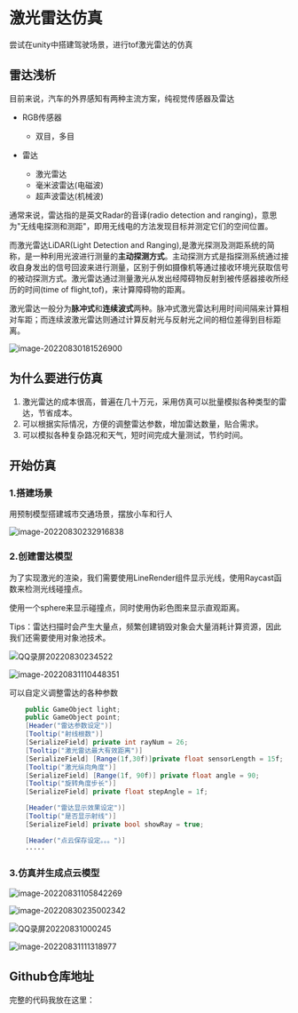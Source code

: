 # 激光雷达仿真

尝试在unity中搭建驾驶场景，进行tof激光雷达的仿真

## 雷达浅析

目前来说，汽车的外界感知有两种主流方案，纯视觉传感器及雷达   

- RGB传感器
  - 双目，多目

- 雷达
  - 激光雷达
  - 毫米波雷达(电磁波)
  - 超声波雷达(机械波)

通常来说，雷达指的是英文Radar的音译(radio detection and ranging)，意思为"无线电探测和测距"，即用无线电的方法发现目标并测定它们的空间位置。

而激光雷达LiDAR(Light Detection and Ranging),是激光探测及测距系统的简称，是一种利用光波进行测量的**主动探测方式**。主动探测方式是指探测系统通过接收自身发出的信号回波来进行测量，区别于例如摄像机等通过接收环境光获取信号的被动探测方式。激光雷达通过测量激光从发出经障碍物反射到被传感器接收所经历的时间(time of flight,tof)，来计算障碍物的距离。

激光雷达一般分为**脉冲式**和**连续波式**两种。脉冲式激光雷达利用时间间隔来计算相对车距；而连续波激光雷达则通过计算反射光与反射光之间的相位差得到目标距离。

![image-20220830181526900](http://cdn.lcx-blog.top/img/image-20220830181526900.png)

## 为什么要进行仿真

1. 激光雷达的成本很高，普遍在几十万元，采用仿真可以批量模拟各种类型的雷达，节省成本。
2. 可以根据实际情况，方便的调整雷达参数，增加雷达数量，贴合需求。
3. 可以模拟各种复杂路况和天气，短时间完成大量测试，节约时间。

## 开始仿真

### 1.搭建场景

用预制模型搭建城市交通场景，摆放小车和行人

![image-20220830232916838](http://cdn.lcx-blog.top/img/image-20220830232916838.png)

### 2.创建雷达模型

为了实现激光的渲染，我们需要使用LineRender组件显示光线，使用Raycast函数来检测光线碰撞点。

使用一个sphere来显示碰撞点，同时使用伪彩色图来显示直观距离。

Tips：雷达扫描时会产生大量点，频繁创建销毁对象会大量消耗计算资源，因此我们还需要使用对象池技术。

![QQ录屏20220830234522](http://cdn.lcx-blog.top/img/QQ录屏20220830234522.gif)

![image-20220831110448351](http://cdn.lcx-blog.top/img/image-20220831110448351.png)

可以自定义调整雷达的各种参数

```c#
    public GameObject light;
    public GameObject point;
    [Header("雷达参数设定")] 
    [Tooltip("射线根数")]
    [SerializeField] private int rayNum = 26;
    [Tooltip("激光雷达最大有效距离")]
    [SerializeField] [Range(1f,30f)]private float sensorLength = 15f;
    [Tooltip("激光纵向角度")]
    [SerializeField] [Range(1f, 90f)] private float angle = 90;
    [Tooltip("旋转角度步长")]
    [SerializeField] private float stepAngle = 1f;

    [Header("雷达显示效果设定")]
    [Tooltip("是否显示射线")]
    [SerializeField] private bool showRay = true;

    [Header("点云保存设定。。。")]
    ·····
```



### 3.仿真并生成点云模型

![image-20220831105842269](http://cdn.lcx-blog.top/img/image-20220831105842269.png)

![image-20220830235002342](http://cdn.lcx-blog.top/img/image-20220830235002342.png)

![QQ录屏20220831000245](http://cdn.lcx-blog.top/img/QQ录屏20220831000245.gif)

![image-20220831111318977](http://cdn.lcx-blog.top/img/image-20220831111318977.png)

## Github仓库地址

完整的代码我放在这里：